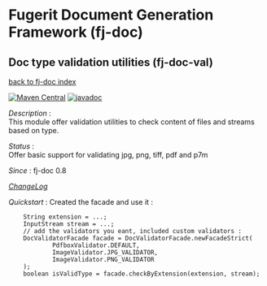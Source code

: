 # Fugerit Document Generation Framework (fj-doc)

## Doc type validation utilities (fj-doc-val)

[back to fj-doc index](../README.md)  

[![Maven Central](https://img.shields.io/maven-central/v/org.fugerit.java/fj-doc-val.svg)](https://mvnrepository.com/artifact/org.fugerit.java/fj-doc-val) 
[![javadoc](https://javadoc.io/badge2/org.fugerit.java/fj-doc-val/javadoc.svg)](https://javadoc.io/doc/org.fugerit.java/fj-doc-val)

*Description* :  
This module offer validation utilities to check content of files and streams based on type.

*Status* :  
Offer basic support for validating jpg, png, tiff, pdf and p7m
  
*Since* : fj-doc 0.8
  
*[ChangeLog](ChangeLog.md)*  
  
*Quickstart* :
Created the facade and use it : 

```
	String extension = ...;
	InputStream stream = ...;
	// add the validators you eant, included custom validators : 
	DocValidatorFacade facade = DocValidatorFacade.newFacadeStrict( 
			PdfboxValidator.DEFAULT,
			ImageValidator.JPG_VALIDATOR,
			ImageValidator.PNG_VALIDATOR
	);
	boolean isValidType = facade.checkByExtension(extension, stream);
```